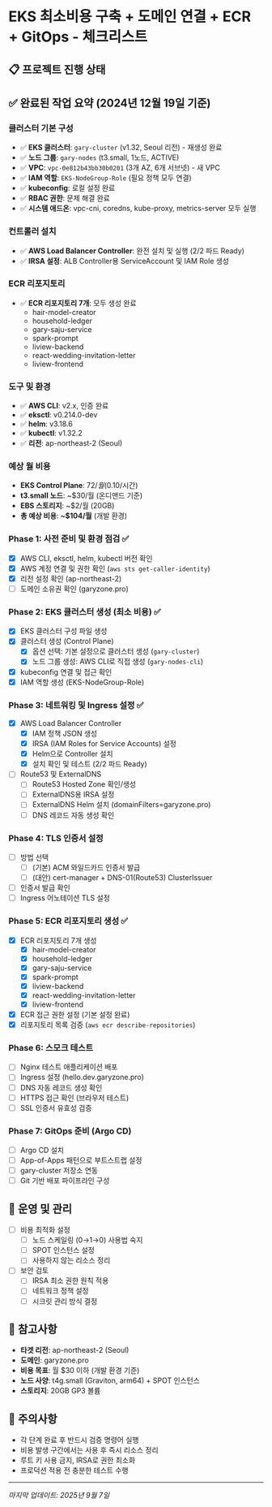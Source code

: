 # EKS 최소비용 구축 + 도메인 연결 + ECR + GitOps - 체크리스트

## 📋 프로젝트 진행 상태

## ✅ **완료된 작업 요약** (2024년 12월 19일 기준)

### **클러스터 기본 구성**

- ✅ **EKS 클러스터**: `gary-cluster` (v1.32, Seoul 리전) - 재생성 완료
- ✅ **노드 그룹**: `gary-nodes` (t3.small, 1노드, ACTIVE)
- ✅ **VPC**: `vpc-0e812b43bb30b0201` (3개 AZ, 6개 서브넷) - 새 VPC
- ✅ **IAM 역할**: `EKS-NodeGroup-Role` (필요 정책 모두 연결)
- ✅ **kubeconfig**: 로컬 설정 완료
- ✅ **RBAC 권한**: 문제 해결 완료
- ✅ **시스템 애드온**: vpc-cni, coredns, kube-proxy, metrics-server 모두 실행

### **컨트롤러 설치**

- ✅ **AWS Load Balancer Controller**: 완전 설치 및 실행 (2/2 파드 Ready)
- ✅ **IRSA 설정**: ALB Controller용 ServiceAccount 및 IAM Role 생성

### **ECR 리포지토리**

- ✅ **ECR 리포지토리 7개**: 모두 생성 완료
  - hair-model-creator
  - household-ledger
  - gary-saju-service
  - spark-prompt
  - liview-backend
  - react-wedding-invitation-letter
  - liview-frontend

### **도구 및 환경**

- ✅ **AWS CLI**: v2.x, 인증 완료
- ✅ **eksctl**: v0.214.0-dev
- ✅ **helm**: v3.18.6
- ✅ **kubectl**: v1.32.2
- ✅ **리전**: ap-northeast-2 (Seoul)

### **예상 월 비용**

- **EKS Control Plane**: $72/월 ($0.10/시간)
- **t3.small 노드**: ~$30/월 (온디맨드 기준)
- **EBS 스토리지**: ~$2/월 (20GB)
- **총 예상 비용**: **~$104/월** (개발 환경)

### Phase 1: 사전 준비 및 환경 점검 ✅

- [x] AWS CLI, eksctl, helm, kubectl 버전 확인
- [x] AWS 계정 연결 및 권한 확인 (`aws sts get-caller-identity`)
- [x] 리전 설정 확인 (ap-northeast-2)
- [ ] 도메인 소유권 확인 (garyzone.pro)

### Phase 2: EKS 클러스터 생성 (최소 비용) ✅

- [x] EKS 클러스터 구성 파일 생성
- [x] 클러스터 생성 (Control Plane)
  - [x] 옵션 선택: 기본 설정으로 클러스터 생성 (`gary-cluster`)
  - [x] 노드 그룹 생성: AWS CLI로 직접 생성 (`gary-nodes-cli`)
- [x] kubeconfig 연결 및 접근 확인
- [x] IAM 역할 생성 (EKS-NodeGroup-Role)

### Phase 3: 네트워킹 및 Ingress 설정 ✅

- [x] AWS Load Balancer Controller
  - [x] IAM 정책 JSON 생성
  - [x] IRSA (IAM Roles for Service Accounts) 설정
  - [x] Helm으로 Controller 설치
  - [x] 설치 확인 및 테스트 (2/2 파드 Ready)
- [ ] Route53 및 ExternalDNS
  - [ ] Route53 Hosted Zone 확인/생성
  - [ ] ExternalDNS용 IRSA 설정
  - [ ] ExternalDNS Helm 설치 (domainFilters=garyzone.pro)
  - [ ] DNS 레코드 자동 생성 확인

### Phase 4: TLS 인증서 설정

- [ ] 방법 선택
  - [ ] (기본) ACM 와일드카드 인증서 발급
  - [ ] (대안) cert-manager + DNS-01(Route53) ClusterIssuer
- [ ] 인증서 발급 확인
- [ ] Ingress 어노테이션 TLS 설정

### Phase 5: ECR 리포지토리 생성 ✅

- [x] ECR 리포지토리 7개 생성
  - [x] hair-model-creator
  - [x] household-ledger
  - [x] gary-saju-service
  - [x] spark-prompt
  - [x] liview-backend
  - [x] react-wedding-invitation-letter
  - [x] liview-frontend
- [x] ECR 접근 권한 설정 (기본 설정 완료)
- [x] 리포지토리 목록 검증 (`aws ecr describe-repositories`)

### Phase 6: 스모크 테스트

- [ ] Nginx 테스트 애플리케이션 배포
- [ ] Ingress 설정 (hello.dev.garyzone.pro)
- [ ] DNS 자동 레코드 생성 확인
- [ ] HTTPS 접근 확인 (브라우저 테스트)
- [ ] SSL 인증서 유효성 검증

### Phase 7: GitOps 준비 (Argo CD)

- [ ] Argo CD 설치
- [ ] App-of-Apps 패턴으로 부트스트랩 설정
- [ ] gary-cluster 저장소 연동
- [ ] Git 기반 배포 파이프라인 구성

## 🔧 운영 및 관리

- [ ] 비용 최적화 설정
  - [ ] 노드 스케일링 (0→1→0) 사용법 숙지
  - [ ] SPOT 인스턴스 설정
  - [ ] 사용하지 않는 리소스 정리
- [ ] 보안 검토
  - [ ] IRSA 최소 권한 원칙 적용
  - [ ] 네트워크 정책 설정
  - [ ] 시크릿 관리 방식 결정

## 📝 참고사항

- **타겟 리전**: ap-northeast-2 (Seoul)
- **도메인**: garyzone.pro
- **비용 목표**: 월 $30 이하 (개발 환경 기준)
- **노드 사양**: t4g.small (Graviton, arm64) + SPOT 인스턴스
- **스토리지**: 20GB GP3 볼륨

## 🚨 주의사항

- 각 단계 완료 후 반드시 검증 명령어 실행
- 비용 발생 구간에서는 사용 후 즉시 리소스 정리
- 루트 키 사용 금지, IRSA로 권한 최소화
- 프로덕션 적용 전 충분한 테스트 수행

---

_마지막 업데이트: 2025년 9월 7일_
